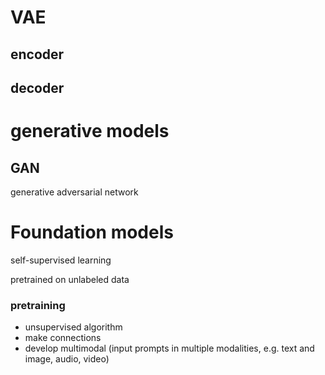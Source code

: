 # VAE

## encoder

## decoder

# generative models

## GAN

generative adversarial network

# Foundation models

self-supervised learning

pretrained on unlabeled data

### pretraining

- unsupervised algorithm
- make connections
- develop multimodal (input prompts in multiple modalities, e.g. text and image, audio, video) 


